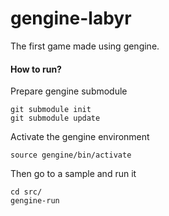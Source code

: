 gengine-labyr
=============

The first game made using gengine.

#### How to run?
Prepare gengine submodule

    git submodule init
    git submodule update

Activate the gengine environment

    source gengine/bin/activate
    
Then go to a sample and run it

    cd src/
    gengine-run
